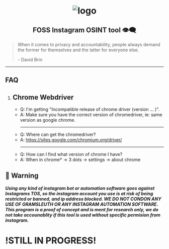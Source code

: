<div align="center">

# ![logo](/README/Logo.png "Logo.png")

## FOSS Instagram OSINT tool :eye_speech_bubble:

</div>


> When it comes to privacy and accountability, people always demand the former for themselves and the latter for everyone else. 
>
> \- David Brin

---
## FAQ

1. Chrome Webdriver 
    ---
    - Q: I'm getting "Incompatible release of chrome driver (version ... )".
    - A: Make sure you have the correct version of chromedriver, ie: same version as google chrome.
        - --
    - Q: Where can get the chromedriver?
    - A: https://sites.google.com/chromium.org/driver/
        - --
    - Q: How can I find what version of chrome I have?
    - A: When in chrome* -> 3 dots -> settings -> about chrome


## :rotating_light: Warning

##### Using any kind of instagram bot or automation software goes against Instagrams TOS, so the instagram account you use is at risk of being restricted or banned, and ip address blocked. WE DO NOT CONDON ANY USE OF GRAMSLEUTH OR ANY INSTAGRAM AUTOMATION SOFTWARE. This program is a proof of concept and is ment for research only, we do not take accounablity if this tool is used without specific permision from instagram.

# !STILL IN PROGRESS!